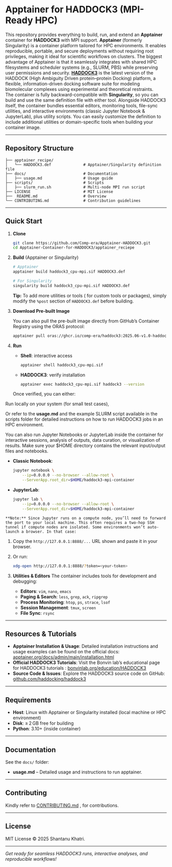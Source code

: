 # Apptainer for HADDOCK3 (MPI-Ready HPC)

This repository provides everything to build, run, and extend an **Apptainer** container for **HADDOCK3** with MPI support. **Apptainer** (formerly Singularity) is a container platform tailored for HPC environments. It enables reproducible, portable, and secure deployments without requiring root privileges, making it ideal for scientific workflows on clusters. The biggest advantage of Apptainer is that it seamlessly integrates with shared HPC filesystems and scheduler systems (e.g., SLURM, PBS) while preserving user permissions and security. [**HADDOCK3**](https://www.biorxiv.org/content/10.1101/2025.04.30.651432v1) is the latest version of the HADDOCK (High Ambiguity Driven protein–protein Docking) platform, a flexible, information-driven docking software suite for modeling biomolecular complexes using experimental and theoretical restraints.  
The container is fully backward-compatible with **Singularity**, so you can build and use the same definition file with either tool. Alongside HADDOCK3 itself, the container bundles essential editors, monitoring tools, file-sync utilities, and interactive environments (classic Jupyter Notebook & JupyterLab), plus utility scripts. You can easily customize the definition to include additional utilities or domain-specific tools when building your container image.

---

##  Repository Structure

```plaintext
├── apptainer_recipe/                  
│   └── HADDOCK3.def              # Apptainer/Singularity definition file
├── docs/                         # Documentation 
│   ├── usage.md                  # Usage guide
├── scripts/                      # Scripts
│   ├── slurm_run.sh              # Multi-node MPI run script
├── LICENSE                       # MIT License
├──  README.md                    # Overview
└── CONTRIBUTING.md               # Contribution guidelines
```

---

##  Quick Start

1. **Clone**

   ```bash
   git clone https://github.com/Comp-era/Apptainer-HADDOCK3.git
   cd Apptainer-Container-for-HADDOCK3/apptainer_reciepe
   ```

2. **Build** (Apptainer or Singularity)

   ```bash
   # Apptainer
   apptainer build haddock3_cpu-mpi.sif HADDOCK3.def

   # For Singularity
   singularity build haddock3_cpu-mpi.sif HADDOCK3.def
   ```

    **Tip:** To add more utilities or tools ( for custom tools or packages), simply modify the `%post` section of `HADDOCK3.def` before building.

3. **Download Pre-built Image**

   You can also pull the pre-built image directly from GitHub’s Container Registry using the ORAS protocol:

   ```bash
   apptainer pull oras://ghcr.io/comp-era/haddock3:2025.06-v1.0-haddock3-mpi
   ```

4. **Run**

   - **Shell**: interactive access
     ```bash
     apptainer shell haddock3_cpu-mpi.sif
     ```
   - **HADDOCK3**: verify installation
     ```bash
     apptainer exec haddock3_cpu-mpi.sif haddock3 --version
     ```

   Once verified, you can either:

Run locally on your system (for small test cases),

Or refer to the **usage.md** and the example SLURM script available in the scripts  folder for detailed instructions on how to run HADDOCK3 jobs in an HPC environment.

You can also run Jupyter Notebooks or JupyterLab inside the container for interactive sessions, analysis of outputs, data curation, or visualization of results. Make sure your $HOME directory contains the relevant input/output files and notebooks.

   - **Classic Notebook**:
     ```bash
     jupyter notebook \
         --ip=0.0.0.0 --no-browser --allow-root \
         --ServerApp.root_dir=$HOME/haddock3-mpi-container
     ```
   - **JupyterLab**:
     ```bash
     jupyter lab \
         --ip=0.0.0.0 --no-browser --allow-root \
         --ServerApp.root_dir=$HOME/haddock3-mpi-container
     ```

    **Note:** Since Jupyter runs on a compute node, you’ll need to forward the port to your local machine. This often requires a two-hop SSH tunnel if compute nodes are isolated. Some environments won’t auto-launch a browser. In that case:

   1. Copy the `http://127.0.0.1:8888/...` URL shown and paste it in your browser.
   2. Or run:
      ```bash
      xdg-open http://127.0.0.1:8888/?token=<your-token>
      ```

5. **Utilities & Editors** The container includes tools for development and debugging:

   - **Editors**: `vim`, `nano`, `emacs`
   - **Paging & Search**: `less`, `grep`, `ack`, `ripgrep`
   - **Process Monitoring**: `htop`, `ps`, `strace`, `lsof`
   - **Session Management**: `tmux`, `screen`
   - **File Sync**: `rsync`

---

##  Resources & Tutorials

- **Apptainer Installation & Usage**: Detailed installation instructions and usage examples can be found on the official docs: [apptainer.org/docs/admin/main/installation.html](https://apptainer.org/docs/admin/main/installation.html)
- **Official HADDOCK3 Tutorials**: Visit the Bonvin lab’s educational page for HADDOCK3 tutorials : [bonvinlab.org/education/HADDOCK3](https://www.bonvinlab.org/education/HADDOCK3/)
- **Source Code & Issues**: Explore the HADDOCK3 source code on GitHub: [github.com/haddocking/haddock3](https://github.com/haddocking/haddock3)

---

##  Requirements

- **Host**: Linux with Apptainer or Singularity installed (local machine or HPC environment)
- **Disk**: ≥ 2 GB free for building
- **Python**: 3.10+ (inside container)

---

##  Documentation

See the `docs/` folder:

- **usage.md** – Detailed usage and instructions to run  apptainer. 

---

##  Contributing

Kindly refer to [CONTRIBUTING.md](CONTRIBUTING.md) , for contributions.



---

##  License

MIT License © 2025 Shantanu Khatri.

---

*Get ready for seamless HADDOCK3 runs, interactive analyses, and reproducible workflows!*

